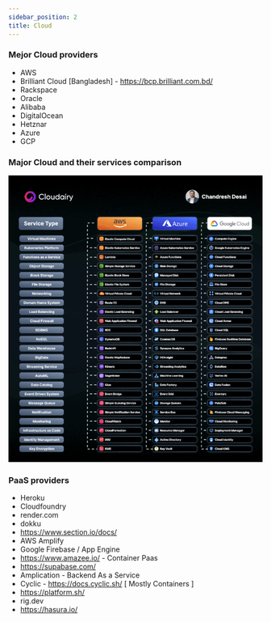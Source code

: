 ```yaml
---
sidebar_position: 2
title: Cloud
---
```


### Mejor Cloud providers
- AWS
- Brilliant Cloud [Bangladesh] - https://bcp.brilliant.com.bd/
- Rackspace
- Oracle
- Alibaba
- DigitalOcean
- Hetznar
- Azure
- GCP

### Major Cloud and their services comparison

![img.png](img.png)

### PaaS providers
- Heroku
- Cloudfoundry
- render.com
- dokku
- https://www.section.io/docs/
- AWS Amplify
- Google Firebase / App Engine
- https://www.amazee.io/ - Container Paas
- https://supabase.com/
- Amplication - Backend As a Service
- Cyclic - https://docs.cyclic.sh/ [ Mostly Containers ]
- https://platform.sh/
- rig.dev
- https://hasura.io/